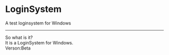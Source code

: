 # LoginSystem
A test loginsystem for Windows

------

So what is it?  
It is a LoginSystem for Windows.  
Verson:Beta
